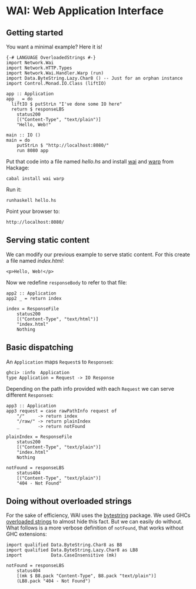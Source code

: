 WAI: Web Application Interface
==============================

Getting started
---------------

You want a minimal example? Here it is!

~~~ {.haskell .literate}
{-# LANGUAGE OverloadedStrings #-}
import Network.Wai
import Network.HTTP.Types
import Network.Wai.Handler.Warp (run)
import Data.ByteString.Lazy.Char8 () -- Just for an orphan instance
import Control.Monad.IO.Class (liftIO)

app :: Application
app _ = do
  liftIO $ putStrLn "I've done some IO here"
  return $ responseLBS
    status200
    [("Content-Type", "text/plain")]
    "Hello, Web!"

main :: IO ()
main = do
    putStrLn $ "http://localhost:8080/"
    run 8080 app
~~~

Put that code into a file named _hello.hs_ and install [wai] and [warp] from Hackage:

    cabal install wai warp

Run it:

    runhaskell hello.hs

Point your browser to:

    http://localhost:8080/


Serving static content
----------------------

We can modify our previous example to serve static content. For this create a file named _index.html_:

    <p>Hello, Web!</p>

Now we redefine `responseBody` to refer to that file:

~~~ {.haskell .literate}
app2 :: Application
app2 _ = return index

index = ResponseFile
    status200
    [("Content-Type", "text/html")]
    "index.html"
    Nothing
~~~


Basic dispatching
-----------------

An `Application` maps `Request`s to `Response`s:

    ghci> :info  Application
    type Application = Request -> IO Response

Depending on the path info provided with each `Request` we can serve different `Response`s:

~~~ {.haskell .literate}
app3 :: Application
app3 request = case rawPathInfo request of
    "/"     -> return index
    "/raw/" -> return plainIndex
    _       -> return notFound

plainIndex = ResponseFile
    status200
    [("Content-Type", "text/plain")]
    "index.html"
    Nothing

notFound = responseLBS
    status404
    [("Content-Type", "text/plain")]
    "404 - Not Found"
~~~


Doing without overloaded strings
--------------------------------

For the sake of efficiency, WAI uses the [bytestring] package.  We used GHCs [overloaded strings] to almost hide this fact. But we can easily do without.  What follows is a more verbose definition of `notFound`, that works without GHC extensions:

~~~ {.haskell}
import qualified Data.ByteString.Char8 as B8
import qualified Data.ByteString.Lazy.Char8 as LB8
import           Data.CaseInsensitive (mk)

notFound = responseLBS
    status404
    [(mk $ B8.pack "Content-Type", B8.pack "text/plain")]
    (LB8.pack "404 - Not Found")
~~~


 [wai]: http://hackage.haskell.org/package/wai
 [warp]: http://hackage.haskell.org/package/warp
 [overloaded strings]: http://www.haskell.org/ghc/docs/latest/html/users_guide/type-class-extensions.html#overloaded-strings
 [bytestring]: http://hackage.haskell.org/package/bytestring
